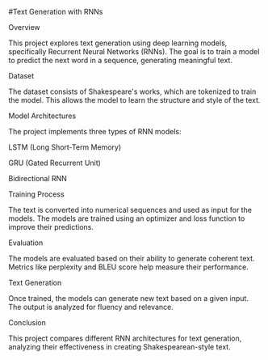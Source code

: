 #Text Generation with RNNs

Overview

This project explores text generation using deep learning models, specifically Recurrent Neural Networks (RNNs). The goal is to train a model to predict the next word in a sequence, generating meaningful text.

Dataset

The dataset consists of Shakespeare's works, which are tokenized to train the model. This allows the model to learn the structure and style of the text.

Model Architectures

The project implements three types of RNN models:

LSTM (Long Short-Term Memory)

GRU (Gated Recurrent Unit)

Bidirectional RNN

Training Process

The text is converted into numerical sequences and used as input for the models. The models are trained using an optimizer and loss function to improve their predictions.

Evaluation

The models are evaluated based on their ability to generate coherent text. Metrics like perplexity and BLEU score help measure their performance.

Text Generation

Once trained, the models can generate new text based on a given input. The output is analyzed for fluency and relevance.

Conclusion

This project compares different RNN architectures for text generation, analyzing their effectiveness in creating Shakespearean-style text.
